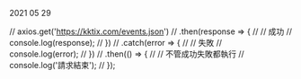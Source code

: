 2021 05 29 

// axios.get('https://kktix.com/events.json')
//   .then(response => {
//     // 成功
//     console.log(response);
//   })
//   .catch(error => {
//     // 失敗
//     console.log(error);
//   })
//   .then(() => {
//     // 不管成功失敗都執行
//     console.log('請求結束');
//   });
